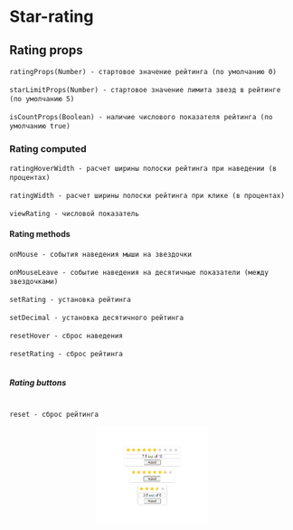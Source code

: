 # Star-rating

## Rating props

```
ratingProps(Number) - стартовое значение рейтинга (по умолчанию 0)

starLimitProps(Number) - стартовое значение лимита звезд в рейтинге (по умолчанию 5)

isCountProps(Boolean) - наличие числового показателя рейтинга (по умолчанию true)

```

### Rating computed
```
ratingHoverWidth - расчет ширины полоски рейтинга при наведении (в процентах)

ratingWidth - расчет ширины полоски рейтинга при клике (в процентах)

viewRating - числовой показатель

```

#### Rating methods

```
onMouse - события наведения мыши на звездочки 

onMouseLeave - событие наведения на десятичные показатели (между звездочками)

setRating - установка рейтинга

setDecimal - установка десятичного рейтинга

resetHover - сброс наведения 

resetRating - сброс рейтинга


```

##### Rating buttons

```

reset - сброс рейтинга

```
<p align="center">
 <img width="200px" src="assets/img/Stars.PNG" alt="qr"/>
</p>